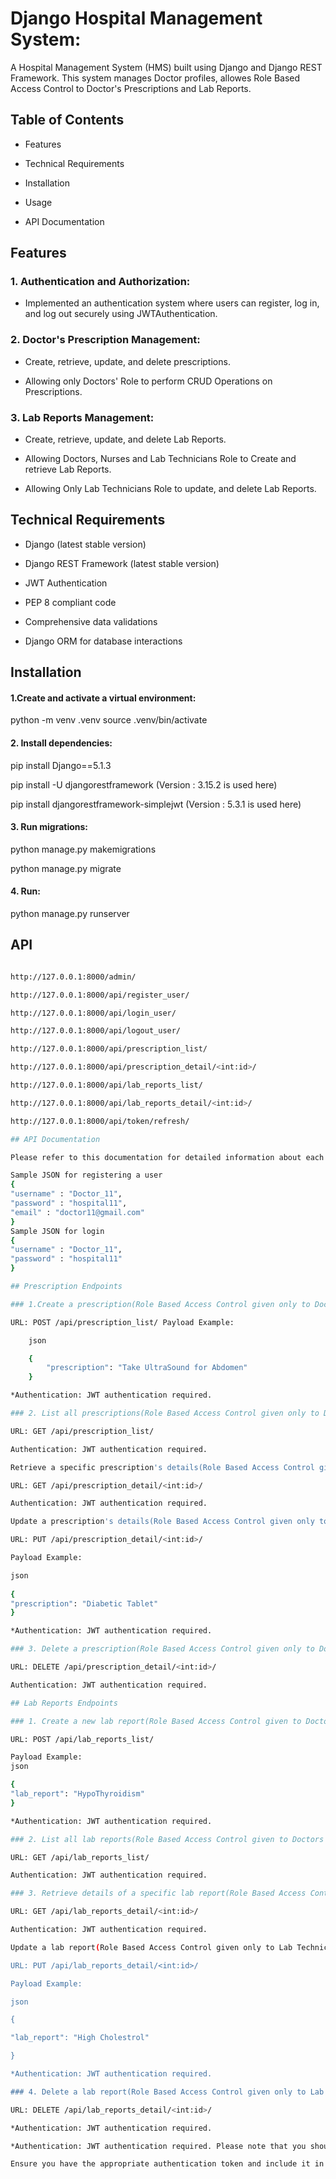 # Django Hospital Management System:

A Hospital Management System (HMS) built using Django and Django REST Framework. This system manages Doctor profiles, allowes Role Based Access Control to Doctor's Prescriptions and Lab Reports.

## Table of Contents

* Features

* Technical Requirements

* Installation

* Usage

* API Documentation

## Features

### 1. Authentication and Authorization:

* Implemented an authentication system where users can register, log in, and log out securely using JWTAuthentication.

### 2. Doctor's Prescription Management:

* Create, retrieve, update, and delete prescriptions.
  
* Allowing only Doctors' Role to perform CRUD Operations on Prescriptions.

### 3.  Lab Reports Management:

* Create, retrieve, update, and delete Lab Reports.
  
* Allowing Doctors, Nurses and Lab Technicians Role to Create and retrieve Lab Reports.
  
* Allowing Only Lab Technicians Role to update, and delete Lab Reports.
  

## Technical Requirements

* Django (latest stable version)

* Django REST Framework (latest stable version)

* JWT Authentication

* PEP 8 compliant code

* Comprehensive data validations

* Django ORM for database interactions

## Installation

#### 1.Create and activate a virtual environment:

python -m venv .venv
source .venv/bin/activate

#### 2. Install dependencies:

pip install Django==5.1.3

pip install -U djangorestframework (Version : 3.15.2 is used here)

pip install djangorestframework-simplejwt (Version : 5.3.1 is used here)                 

#### 3. Run migrations:

python manage.py makemigrations

python manage.py migrate

#### 4. Run:

python manage.py runserver

## API

```bash

http://127.0.0.1:8000/admin/

http://127.0.0.1:8000/api/register_user/

http://127.0.0.1:8000/api/login_user/

http://127.0.0.1:8000/api/logout_user/

http://127.0.0.1:8000/api/prescription_list/

http://127.0.0.1:8000/api/prescription_detail/<int:id>/

http://127.0.0.1:8000/api/lab_reports_list/

http://127.0.0.1:8000/api/lab_reports_detail/<int:id>/

http://127.0.0.1:8000/api/token/refresh/

## API Documentation

Please refer to this documentation for detailed information about each API endpoint, including input parameters, authentication requirements, and response formats.

Sample JSON for registering a user
{
"username" : "Doctor_11",
"password" : "hospital11",
"email" : "doctor11@gmail.com"
}
Sample JSON for login
{
"username" : "Doctor_11",
"password" : "hospital11"
}

## Prescription Endpoints

### 1.Create a prescription(Role Based Access Control given only to Doctor's Role):

URL: POST /api/prescription_list/ Payload Example:

    json

    {
        "prescription": "Take UltraSound for Abdomen"
    }

*Authentication: JWT authentication required.

### 2. List all prescriptions(Role Based Access Control given only to Doctor's Role):

URL: GET /api/prescription_list/

Authentication: JWT authentication required.

Retrieve a specific prescription's details(Role Based Access Control given only to Doctor's Role):

URL: GET /api/prescription_detail/<int:id>/

Authentication: JWT authentication required.

Update a prescription's details(Role Based Access Control given only to Doctor's Role):

URL: PUT /api/prescription_detail/<int:id>/

Payload Example:

json
 
{
"prescription": "Diabetic Tablet"
}

*Authentication: JWT authentication required.

### 3. Delete a prescription(Role Based Access Control given only to Doctor's Role):

URL: DELETE /api/prescription_detail/<int:id>/

Authentication: JWT authentication required.

## Lab Reports Endpoints

### 1. Create a new lab report(Role Based Access Control given to Doctors', Nurses' and Lab Technicians' Role):

URL: POST /api/lab_reports_list/

Payload Example:
json

{
"lab_report": "HypoThyroidism"
}

*Authentication: JWT authentication required.

### 2. List all lab reports(Role Based Access Control given to Doctors', Nurses' and Lab Technicians' Role):

URL: GET /api/lab_reports_list/

Authentication: JWT authentication required.

### 3. Retrieve details of a specific lab report(Role Based Access Control given only to Lab Technicians' Role):

URL: GET /api/lab_reports_detail/<int:id>/

Authentication: JWT authentication required.

Update a lab report(Role Based Access Control given only to Lab Technicians' Role):

URL: PUT /api/lab_reports_detail/<int:id>/

Payload Example:

json

{

"lab_report": "High Cholestrol"

}

*Authentication: JWT authentication required.

### 4. Delete a lab report(Role Based Access Control given only to Lab Technicians' Role:

URL: DELETE /api/lab_reports_detail/<int:id>/

*Authentication: JWT authentication required.

*Authentication: JWT authentication required. Please note that you should replace <int:id> in the URLs with the actual prescription and lab report IDs you want to interact with.

Ensure you have the appropriate authentication token and include it in the Authorisation with Type as Bearer Token and Access Token Value as Token Value for endpoints that require authentication. Also, adjust the payload examples based on the actual structure and requirements of your Django application.

